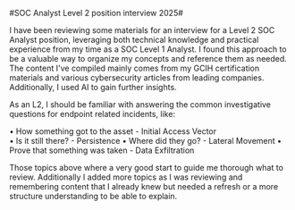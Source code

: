 #SOC Analyst Level 2 position interview 2025#

I have been reviewing some materials for an interview for a Level 2 SOC Analyst position, leveraging both technical knowledge and practical experience from my time as a SOC Level 1 Analyst. I found this approach to be a valuable way to organize my concepts and reference them as needed. The content I've compiled mainly comes from my GCIH certification materials and various cybersecurity articles from leading companies. Additionally, I used AI to gain further insights. 

As an L2, I should be familiar with answering the common investigative questions for endpoint related incidents, like:

•	How something got to the asset - Initial Access Vector  
•	Is it still there? - Persistence 
•	Where did they go? - Lateral Movement
•	Prove that something was taken - Data Exfiltration

Those topics above where a very good start to guide me thorough what to review. Additionally I added more topics as I was reviewing and remembering content that I already knew but needed a refresh or a more structure understanding to be able to explain. 
